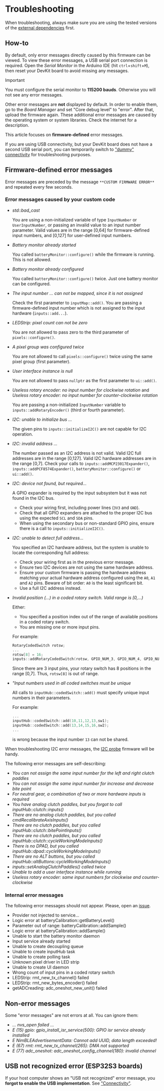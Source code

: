 # Troubleshooting

When troubleshooting, always make sure you are using the tested versions of the
[external dependencies](./skills_en.md) first.

## How-to

By default, only error messages directly caused by this firmware can be viewed.
To view these error messages, a USB serial port connection is required.
Open the *Serial Monitor* in the Arduino IDE
(hit `ctrl`+`shift`+`M`),
then reset your DevKit board to avoid missing any messages.

> [!IMPORTANT]
> You must configure the serial monitor to **115200 bauds**.
> Otherwise you will not see any error messages.

Other error messages are **not** displayed by default.
In order to enable them, go to the *Board Manager*
and set "Core debug level" to "error".
After that, upload the firmware again.
These additional error messages are caused by the operating system or system libraries.
Check the internet for a description.

This article focuses on **firmware-defined** error messages.

If you are using USB connectivity,
but your DevKit board does not have a second USB serial port,
you can temporarily switch to
["dummy" connectivity](./hardware/subsystems/CustomizeHowto_en.md#connectivity)
for troubleshooting purposes.

## Firmware-defined error messages

Error messages are preceded by the message `**CUSTOM FIRMWARE ERROR**`
and repeated every few seconds.

### Error messages caused by your custom code

- *std::bad_cast*

  You are using a non-initialized variable of
  type `InputNumber` or `UserInputNumber`,
  or passing an invalid value to an input number parameter.
  Valid values are in the range [0,64] for firmware-defined input numbers,
  and [0,127] for user-defined input numbers.

- *Battery monitor already started*

  You called `batteryMonitor::configure()` while
  the firmware is running. This is not allowed.

- *Battery monitor already configured*

  You called `batteryMonitor::configure()` twice.
  Just one battery monitor can be configured.

- *The input number ... can not be mapped, since it is not assigned*

  Check the first parameter to `inputMap::add()`.
  You are passing a firmware-defined input number which is not
  assigned to the input hardware (`inputs::add...`).

- *LEDStrip: pixel count can not be zero*

  You are not allowed to pass zero to the third parameter of
  `pixels::configure()`.

- *A pixel group was configured twice*

  You are not allowed to call `pixels::configure()` twice using
  the same pixel group (first parameter).

- *User interface instance is null*

  You are not allowed to pass `nullptr` as the first parameter
  to `ui::add()`.

- *Useless rotary encoder: no input number for clockwise rotation* and
  *Useless rotary encoder: no input number for counter-clockwise rotation*

  You are passing a non-initialized `InputNumber` variable to
  `inputs::addRotaryEncoder()` (third or fourth parameter).

- *I2C: unable to initialize bus ...*

  The given pins to `inputs::initializeI2C()` are not capable for I2C operation.

- *I2C: invalid address ...*

  The number passed as an I2C address is not valid.
  Valid I2C full addresses are in the range [0,127].
  Valid I2C hardware addresses are in the range [0,7].
  Check your calls to
  `inputs::addMCP23017Expander()`,
  `inputs::addPCF8574Expander()`,
  `batteryMonitor::configure()` or
  `ui::add()`.

- *I2C: device not found, but required...*

  A GPIO expander is required by the input subsystem but it was not found
  in the I2C bus.
  - Check your wiring first, including power lines (`3V3` and `GND`).
  - Check that all GPIO expanders are attached to the proper I2C bus
    using the expected `SCL` and `SDA` pins.
  - When using the secondary bus or non-standard GPIO pins,
    ensure there is a call to `inputs::initializeI2C()`.

- *I2C: unable to detect full address...*

  You specified an I2C hardware address, but the system is unable
  to locate the corresponding full address:
  - Check your wiring first as in the previous error message.
  - Ensure two I2C devices are not using the same hardware address.
  - Ensure your custom firmware is passing the hardware address
    matching your actual hardware address configured using
    the `A0`, `A1` and `A2` pins.
    Beware of bit order: `A0` is the least significant bit.
  - Use a full I2C address instead.

- *Invalid position (...) in a coded rotary switch. Valid range is [0,...)*

  Either:

  - You specified a position index out of the range of available positions
    in a coded rotary switch.
  - You are missing one or more input pins.

  For example:

  ```c++
  RotaryCodedSwitch rotsw;
  ...
  rotsw[8] = 16;
  inputs::addRotaryCodedSwitch(rotsw, GPIO_NUM_3, GPIO_NUM_4, GPIO_NUM_5);
  ```

  Since there are 3 input pins, your rotary switch has 8 positions
  in the range [0,7]. Thus, `rotsw[8]` is out of range.

- *"Input numbers used in all coded switches must be unique*

  All calls to `inputHub::codedSwitch::add()` must specify unique
  input numbers in their parameters.

  For example:

  ```c++
  ...
  inputHub::codedSwitch::add(10,11,12,13,sw1);
  inputHub::codedSwitch::add(13,14,15,16,sw2);
  ...
  ```

  is wrong because the input number `13` can not be shared.

When troubleshooting I2C error messages,
the [I2C probe](../src/Firmware/I2C_probe/I2C_probe.ino) firmware
will be handy.

The following error messages are self-describing:

- *You can not assign the same input number for the left and right clutch paddles*
- *You can not assign the same input number for increase and decrease bite point*
- *For neutral gear, a combination of two or more hardware inputs is required*
- *You have analog clutch paddles, but you forgot to call inputHub::clutch::inputs()*
- *There are no analog clutch paddles, but you called cmdRecalibrateAxisInputs()*
- *There are no clutch paddles, but you called inputHub::clutch::bitePointInputs()*
- *There are no clutch paddles, but you called inputHub::clutch::cycleWorkingModeInputs()*
- *There is no DPAD, but you called inputHub::dpad::cycleWorkingModeInputs()*
- *There are no ALT buttons, but you called inputHub::altButtons::cycleWorkingModeInputs()*
- *inputs::setAnalogClutchPaddles() called twice*
- *Unable to add a user interface instance while running*
- *Useless rotary encoder: same input numbers for clockwise and counter-clockwise*

### Internal error messages

The following error messages should not appear.
Please, open an
[issue](https://github.com/afpineda/OpenSourceSimWheelESP32/issues/new?template=bug_report.md).

- Provider not injected to service...
- Logic error at batteryCalibration::getBatteryLevel()
- Parameter out of range: batteryCalibration::addSample()
- Logic error at batteryCalibration::addSample()
- Unable to start the battery monitor daemon
- Input service already started
- Unable to create decoupling queue
- Unable to create inputHub task
- Unable to create polling task
- Unknown pixel driver in LED strip
- Unable to create UI daemon
- Wrong count of input pins in a coded rotary switch
- LEDStrip: rmt_new_tx_channel() failed
- LEDStrip: rmt_new_bytes_encoder() failed
- getADCreading: adc_oneshot_new_unit() failed

## Non-error messages

Some "error messages" are not errors at all.
You can ignore them:

- *... nvs_open failed ...*
- *E (15) gpio: gpio_install_isr_service(500): GPIO isr service already installed*
- *E NimBLEAdvertisementData: Cannot add UUID, data length exceeded!*
- *E (67) rmt: rmt_new_tx_channel(265): DMA not supported*
- *E (77) adc_oneshot: adc_oneshot_config_channel(180): invalid channel*

## USB not recognized error (ESP32S3 boards)

If your host computer shows an "USB not recognized" error message,
you **forgot to enable the USB implementation**.
See ["Connectivity"](./hardware/subsystems/CustomizeHowto_en.md#connectivity).
